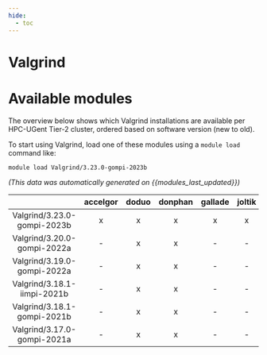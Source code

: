 ```yaml
---
hide:
  - toc
---
```


Valgrind
========

# Available modules


The overview below shows which Valgrind installations are available per HPC-UGent Tier-2 cluster, ordered based on software version (new to old).

To start using Valgrind, load one of these modules using a `module load` command like:

```shell
module load Valgrind/3.23.0-gompi-2023b
```

*(This data was automatically generated on {{modules_last_updated}})*  

| |accelgor|doduo|donphan|gallade|joltik|shinx|
| :---: | :---: | :---: | :---: | :---: | :---: | :---: |
|Valgrind/3.23.0-gompi-2023b|x|x|x|x|x|x|
|Valgrind/3.20.0-gompi-2022a|-|x|x|-|-|-|
|Valgrind/3.19.0-gompi-2022a|-|x|x|-|-|-|
|Valgrind/3.18.1-iimpi-2021b|-|x|x|-|-|-|
|Valgrind/3.18.1-gompi-2021b|-|x|x|-|-|-|
|Valgrind/3.17.0-gompi-2021a|-|x|x|-|-|-|
